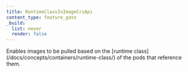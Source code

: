 ```yaml
---
title: RuntimeClassInImageCriApi
content_type: feature_gate
_build:
  list: never
  render: false
---
```

Enables images to be pulled based on the [runtime class]
(/docs/concepts/containers/runtime-class/) of the pods that reference them.
